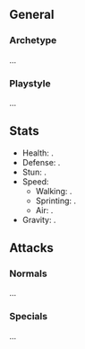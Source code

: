 ## General

### Archetype

...

### Playstyle

...

## Stats
- Health: .
- Defense: .
- Stun: .
- Speed:
	- Walking: .
	- Sprinting: .
	- Air: .
- Gravity: .

## Attacks

### Normals

...

### Specials

...